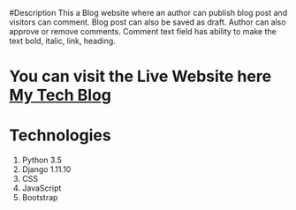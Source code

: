 #Description
This a Blog website where an author can publish blog post and visitors can comment. Blog post can also be saved as draft. Author can also approve or remove comments. Comment text field has ability to make the text bold, italic, link, heading.

# You can visit the Live Website here [My Tech Blog](http://fazlerabbiferdaus.pythonanywhere.com/)
# Technologies
1. Python 3.5
2. Django 1.11.10
3. CSS
4. JavaScript
5. Bootstrap


